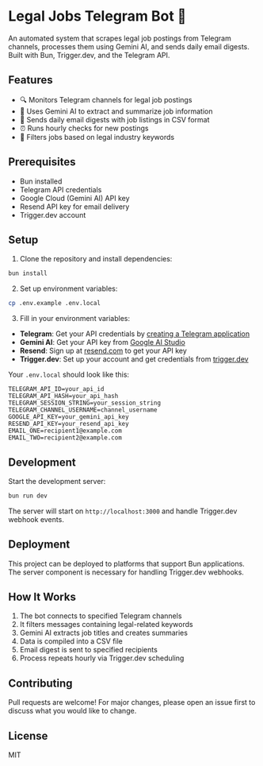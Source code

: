 # Legal Jobs Telegram Bot 🤖

An automated system that scrapes legal job postings from Telegram channels, processes them using Gemini AI, and sends daily email digests. Built with Bun, Trigger.dev, and the Telegram API.

## Features

- 🔍 Monitors Telegram channels for legal job postings
- 🤖 Uses Gemini AI to extract and summarize job information
- 📧 Sends daily email digests with job listings in CSV format
- ⏰ Runs hourly checks for new postings
- 🎯 Filters jobs based on legal industry keywords

## Prerequisites

- Bun installed
- Telegram API credentials
- Google Cloud (Gemini AI) API key
- Resend API key for email delivery
- Trigger.dev account

## Setup

1. Clone the repository and install dependencies:
```bash
bun install
```

2. Set up environment variables:
```bash
cp .env.example .env.local
```

3. Fill in your environment variables:
- **Telegram**: Get your API credentials by [creating a Telegram application](https://github.com/gram-js/gramjs?tab=readme-ov-file#how-to-get-started)
- **Gemini AI**: Get your API key from [Google AI Studio](https://ai.google.dev/gemini-api/docs#node.js)
- **Resend**: Sign up at [resend.com](https://resend.com) to get your API key
- **Trigger.dev**: Set up your account and get credentials from [trigger.dev](https://trigger.dev)

Your `.env.local` should look like this:
```env
TELEGRAM_API_ID=your_api_id
TELEGRAM_API_HASH=your_api_hash
TELEGRAM_SESSION_STRING=your_session_string
TELEGRAM_CHANNEL_USERNAME=channel_username
GOOGLE_API_KEY=your_gemini_api_key
RESEND_API_KEY=your_resend_api_key
EMAIL_ONE=recipient1@example.com
EMAIL_TWO=recipient2@example.com
```

## Development

Start the development server:
```bash
bun run dev
```

The server will start on `http://localhost:3000` and handle Trigger.dev webhook events.

## Deployment

This project can be deployed to platforms that support Bun applications. The server component is necessary for handling Trigger.dev webhooks.

## How It Works

1. The bot connects to specified Telegram channels
2. It filters messages containing legal-related keywords
3. Gemini AI extracts job titles and creates summaries
4. Data is compiled into a CSV file
5. Email digest is sent to specified recipients
6. Process repeats hourly via Trigger.dev scheduling

## Contributing

Pull requests are welcome! For major changes, please open an issue first to discuss what you would like to change.

## License

MIT





